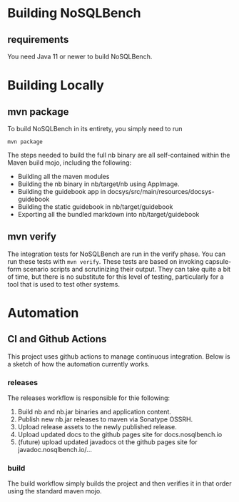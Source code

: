 # Building NoSQLBench

## requirements

You need Java 11 or newer to build NoSQLBench.

# Building Locally

## mvn package

To build NoSQLBench in its entirety, you simply need to run

`mvn package`

The steps needed to build the full nb binary are all self-contained
within the Maven build mojo, including the following:

- Building all the maven modules
- Building the nb binary in nb/target/nb using AppImage.
- Building the guidebook app in docsys/src/main/resources/docsys-guidebook
- Building the static guidebook in nb/target/guidebook
- Exporting all the bundled markdown into nb/target/guidebook

## mvn verify

The integration tests for NoSQLBench are run in the verify phase.
You can run these tests with `mvn verify`. These tests are based
on invoking capsule-form scenario scripts and scrutinizing their
output. They can take quite a bit of time, but there is no substitute
for this level of testing, particularly for a tool that is used
to test other systems.

# Automation

## CI and Github Actions

This project uses github actions to manage continuous integration.
Below is a sketch of how the automation currently works.

### releases

The releases workflow is responsible for thie following:

1. Build nb and nb.jar binaries and application content.
2. Publish new nb.jar releases to maven via Sonatype OSSRH.
3. Upload release assets to the newly published release.
4. Upload updated docs to the github pages site for docs.nosqlbench.io
5. (future) upload updated javadocs ot the github pages site for javadoc.nosqlbench.io/...

### build

The build workflow simply builds the project and then verifies it in that order
using the standard maven mojo.


